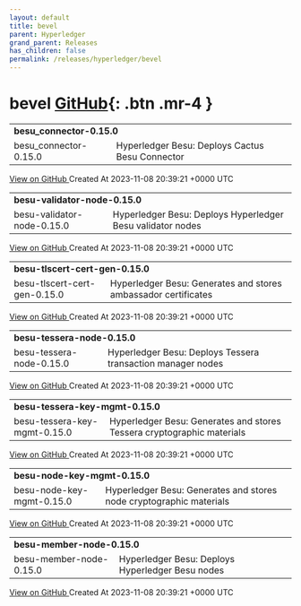 ```yaml
---
layout: default
title: bevel
parent: Hyperledger
grand_parent: Releases
has_children: false
permalink: /releases/hyperledger/bevel
---
```


# bevel <span class="fs-3 right-align">[GitHub](https://github.com/hyperledger/bevel){: .btn .mr-4 }</span>


<div>
    <table>
        <tr>
            <td colspan="2">
                <b>
                    besu_connector-0.15.0
                </b>
            </td>
        </tr>
        <tr>
            <td>
                <span class="chip">
                    besu_connector-0.15.0
                </span>
            </td>
            <td>
                Hyperledger Besu: Deploys Cactus Besu Connector
            </td>
        </tr>
    </table>
    <a href="https://github.com/hyperledger/bevel/releases/tag/besu_connector-0.15.0" class=".btn">
        View on GitHub
    </a>
    <span class="right-align">
        Created At 2023-11-08 20:39:21 +0000 UTC
    </span>
</div>

<div>
    <table>
        <tr>
            <td colspan="2">
                <b>
                    besu-validator-node-0.15.0
                </b>
            </td>
        </tr>
        <tr>
            <td>
                <span class="chip">
                    besu-validator-node-0.15.0
                </span>
            </td>
            <td>
                Hyperledger Besu: Deploys Hyperledger Besu validator nodes
            </td>
        </tr>
    </table>
    <a href="https://github.com/hyperledger/bevel/releases/tag/besu-validator-node-0.15.0" class=".btn">
        View on GitHub
    </a>
    <span class="right-align">
        Created At 2023-11-08 20:39:21 +0000 UTC
    </span>
</div>

<div>
    <table>
        <tr>
            <td colspan="2">
                <b>
                    besu-tlscert-cert-gen-0.15.0
                </b>
            </td>
        </tr>
        <tr>
            <td>
                <span class="chip">
                    besu-tlscert-cert-gen-0.15.0
                </span>
            </td>
            <td>
                Hyperledger Besu: Generates and stores ambassador certificates
            </td>
        </tr>
    </table>
    <a href="https://github.com/hyperledger/bevel/releases/tag/besu-tlscert-cert-gen-0.15.0" class=".btn">
        View on GitHub
    </a>
    <span class="right-align">
        Created At 2023-11-08 20:39:21 +0000 UTC
    </span>
</div>

<div>
    <table>
        <tr>
            <td colspan="2">
                <b>
                    besu-tessera-node-0.15.0
                </b>
            </td>
        </tr>
        <tr>
            <td>
                <span class="chip">
                    besu-tessera-node-0.15.0
                </span>
            </td>
            <td>
                Hyperledger Besu: Deploys Tessera transaction manager nodes
            </td>
        </tr>
    </table>
    <a href="https://github.com/hyperledger/bevel/releases/tag/besu-tessera-node-0.15.0" class=".btn">
        View on GitHub
    </a>
    <span class="right-align">
        Created At 2023-11-08 20:39:21 +0000 UTC
    </span>
</div>

<div>
    <table>
        <tr>
            <td colspan="2">
                <b>
                    besu-tessera-key-mgmt-0.15.0
                </b>
            </td>
        </tr>
        <tr>
            <td>
                <span class="chip">
                    besu-tessera-key-mgmt-0.15.0
                </span>
            </td>
            <td>
                Hyperledger Besu: Generates and stores Tessera cryptographic materials
            </td>
        </tr>
    </table>
    <a href="https://github.com/hyperledger/bevel/releases/tag/besu-tessera-key-mgmt-0.15.0" class=".btn">
        View on GitHub
    </a>
    <span class="right-align">
        Created At 2023-11-08 20:39:21 +0000 UTC
    </span>
</div>

<div>
    <table>
        <tr>
            <td colspan="2">
                <b>
                    besu-node-key-mgmt-0.15.0
                </b>
            </td>
        </tr>
        <tr>
            <td>
                <span class="chip">
                    besu-node-key-mgmt-0.15.0
                </span>
            </td>
            <td>
                Hyperledger Besu: Generates and stores node cryptographic materials
            </td>
        </tr>
    </table>
    <a href="https://github.com/hyperledger/bevel/releases/tag/besu-node-key-mgmt-0.15.0" class=".btn">
        View on GitHub
    </a>
    <span class="right-align">
        Created At 2023-11-08 20:39:21 +0000 UTC
    </span>
</div>

<div>
    <table>
        <tr>
            <td colspan="2">
                <b>
                    besu-member-node-0.15.0
                </b>
            </td>
        </tr>
        <tr>
            <td>
                <span class="chip">
                    besu-member-node-0.15.0
                </span>
            </td>
            <td>
                Hyperledger Besu: Deploys Hyperledger Besu nodes
            </td>
        </tr>
    </table>
    <a href="https://github.com/hyperledger/bevel/releases/tag/besu-member-node-0.15.0" class=".btn">
        View on GitHub
    </a>
    <span class="right-align">
        Created At 2023-11-08 20:39:21 +0000 UTC
    </span>
</div>

